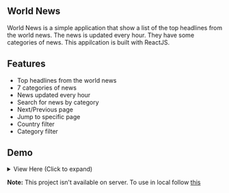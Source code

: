 ## World News
World News is a simple application that show a list of the top headlines from the world news. The news is updated every hour. They have some categories of news. This appilcation is built with ReactJS. 

## Features
- Top headlines from the world news
- 7 categories of news
- News updated every hour
- Search for news by category
- Next/Previous page
- Jump to specific page
- Country filter
- Category filter

## Demo
<details>
    <summary>View Here (Click to expand)</summary>
    <img src="https://i.ibb.co/Gc8bjr6/World-News.png" alt="World News" border="0">
</details>

**Note:** This project isn't available on server. To use in local follow [this](#how-to-use)


